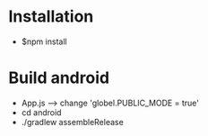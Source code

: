 # Installation
* $npm install

# Build android
* App.js --> change 'globel.PUBLIC_MODE = true'
* cd android
* ./gradlew assembleRelease